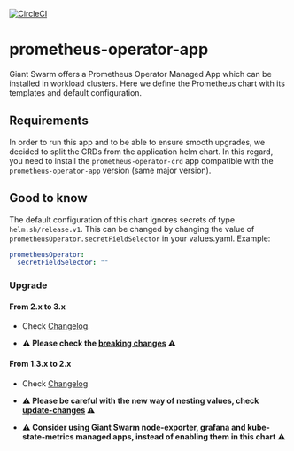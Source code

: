 [![CircleCI](https://circleci.com/gh/giantswarm/prometheus-operator-app.svg?style=shield)](https://circleci.com/gh/giantswarm/prometheus-operator-app)

# prometheus-operator-app

Giant Swarm offers a Prometheus Operator Managed App which can be installed in
workload clusters. Here we define the Prometheus chart with its templates and
default configuration.

## Requirements

In order to run this app and to be able to ensure smooth upgrades, we decided to split the CRDs from the application helm chart.
In this regard, you need to install the `prometheus-operator-crd` app compatible with the `prometheus-operator-app` version (same major version).

## Good to know

The default configuration of this chart ignores secrets of type `helm.sh/release.v1`. This can be changed by changing the value of `prometheusOperator.secretFieldSelector` in your values.yaml. Example:

```yaml
prometheusOperator:
  secretFieldSelector: ""
```

### Upgrade

#### From 2.x to 3.x

* Check [Changelog](https://github.com/giantswarm/prometheus-operator-app/CHANGELOG.md).


* **⚠️ Please check the [breaking changes](https://github.com/giantswarmprometheus-operator-app/changelog/32.x_42.x.md) ⚠️**

#### From 1.3.x to 2.x

* Check [Changelog](https://github.com/giantswarm/prometheus-operator-app/blob/main/CHANGELOG.md)

* **⚠️ Please be careful with the new way of nesting values, check [update-changes](https://github.com/giantswarmprometheus-operator-app/changelog/23.x_32.x.md) ⚠️**

* **⚠️ Consider using Giant Swarm node-exporter, grafana and kube-state-metrics managed apps, instead of enabling them in this chart ⚠️**
